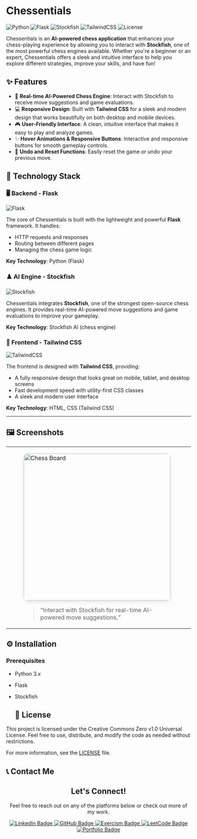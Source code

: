 # Chessentials

![Python](https://img.shields.io/badge/Python-3.8+-blue?style=flat-square&logo=python)
![Flask](https://img.shields.io/badge/Flask-1.1.2-black?style=flat-square&logo=flask)
![Stockfish](https://img.shields.io/badge/Stockfish-AI-orange?style=flat-square&logo=chess)
![TailwindCSS](https://img.shields.io/badge/TailwindCSS-v2.2-blue?style=flat-square&logo=tailwind-css)
![License](https://img.shields.io/badge/License-CC0%201.0%20Universal-lightgrey.svg)

Chessentials is an **AI-powered chess application** that enhances your chess-playing experience by allowing you to interact with **Stockfish**, one of the most powerful chess engines available. Whether you're a beginner or an expert, Chessentials offers a sleek and intuitive interface to help you explore different strategies, improve your skills, and have fun!

## ✨ Features

- 🧠 **Real-time AI-Powered Chess Engine**: Interact with Stockfish to receive move suggestions and game evaluations.
- 💻 **Responsive Design**: Built with **Tailwind CSS** for a sleek and modern design that works beautifully on both desktop and mobile devices.
- 🎮 **User-Friendly Interface**: A clean, intuitive interface that makes it easy to play and analyze games.
- ✨ **Hover Animations & Responsive Buttons**: Interactive and responsive buttons for smooth gameplay controls.
- 🔄 **Undo and Reset Functions**: Easily reset the game or undo your previous move.

## 🚀 Technology Stack

### 🖥️ Backend - Flask
![Flask](https://img.shields.io/badge/Flask-1.1.2-black?style=flat-square&logo=flask)
   
The core of Chessentials is built with the lightweight and powerful **Flask** framework. It handles:
- HTTP requests and responses
- Routing between different pages
- Managing the chess game logic

**Key Technology**: Python (Flask)

### ♟️ AI Engine - Stockfish
![Stockfish](https://img.shields.io/badge/Stockfish-AI-orange?style=flat-square&logo=chess)

Chessentials integrates **Stockfish**, one of the strongest open-source chess engines. It provides real-time AI-powered move suggestions and game evaluations to improve your gameplay.

**Key Technology**: Stockfish AI (chess engine)

### 🎨 Frontend - Tailwind CSS
![TailwindCSS](https://img.shields.io/badge/TailwindCSS-v2.2-blue?style=flat-square&logo=tailwind-css)

The frontend is designed with **Tailwind CSS**, providing:
- A fully responsive design that looks great on mobile, tablet, and desktop screens
- Fast development speed with utility-first CSS classes
- A sleek and modern user interface

**Key Technology**: HTML, CSS (Tailwind CSS)

---

## 🖼️ Screenshots

<div align="center">

  <table>
    <tr>
      <!-- First Image with Caption -->
      <td>
        <figure>
          <img src="https://github.com/user-attachments/assets/da9bf72c-1381-47f0-8787-064253fe3928" alt="Chess Board" width="400" style="border-radius: 10px; box-shadow: 0px 4px 12px rgba(0, 0, 0, 0.1); transition: transform 0.3s;">
          <figcaption>
            <blockquote>
              <p>“Interact with Stockfish for real-time AI-powered move suggestions.”</p>
            </blockquote>
          </figcaption>
        </figure>
      </td>
      <td>
        <figure>
          <img src="https://github.com/user-attachments/assets/828d2069-d023-4625-9d8d-e1c9c92d1cf0" alt="Game Analysis" width="400" style="border-radius: 10px; box-shadow: 0px 4px 12px rgba(0, 0, 0, 0.1); transition: transform 0.3s;">
          <figcaption>
            <blockquote>
              <p>“Analyze your gameplay and improve your skills with advanced move evaluations.”</p>
            </blockquote>
          </figcaption>
        </figure>
      </td>
    </tr>
  </table>
</div>



## ⚙️ Installation

### Prerequisites
- Python 3.x
- Flask
- Stockfish

  ## 📜 License

This project is licensed under the Creative Commons Zero v1.0 Universal License. Feel free to use, distribute, and modify the code as needed without restrictions.

For more information, see the [LICENSE](./LICENSE) file.


## 📞 Contact Me

<div align="center">

  <!-- Title -->
  <h2>Let's Connect!</h2>
  <p>Feel free to reach out on any of the platforms below or check out more of my work.</p>

  <!-- Badges for LinkedIn, GitHub, LeetCode, and more -->
  <a href="https://www.linkedin.com/in/ailyndiaz01" target="_blank">
    <img src="https://img.shields.io/badge/LinkedIn-0A66C2?style=for-the-badge&logo=linkedin&logoColor=white" alt="LinkedIn Badge" />
  </a>
  <a href="https://github.com/ailynux" target="_blank">
    <img src="https://img.shields.io/badge/GitHub-181717?style=for-the-badge&logo=github&logoColor=white" alt="GitHub Badge" />
  </a>
  <a href="https://exercism.org/profiles/ailynux" target="_blank">
    <img src="https://img.shields.io/badge/Exercism-302683?style=for-the-badge&logo=exercism&logoColor=white" alt="Exercism Badge" />
  </a>
  <a href="https://leetcode.com/u/ailynux/" target="_blank">
    <img src="https://img.shields.io/badge/LeetCode-FFA116?style=for-the-badge&logo=leetcode&logoColor=black" alt="LeetCode Badge" />
  </a>
  <!-- Optional More Links like Portfolio -->
  <a href="https://ailyndevop.netlify.app" target="_blank">
    <img src="https://img.shields.io/badge/Portfolio-9146FF?style=for-the-badge&logo=netlify&logoColor=white" alt="Portfolio Badge" />
  </a>

  </div>

</div>

